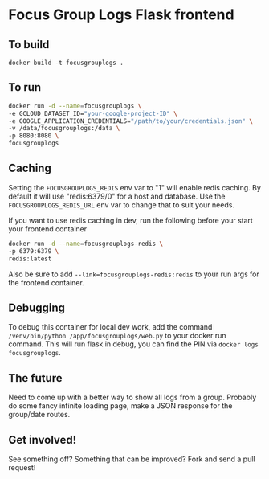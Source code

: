 # Focus Group Logs Flask frontend


## To build

`docker build -t focusgrouplogs .`


## To run

```bash
docker run -d --name=focusgrouplogs \
-e GCLOUD_DATASET_ID="your-google-project-ID" \
-e GOOGLE_APPLICATION_CREDENTIALS="/path/to/your/credentials.json" \
-v /data/focusgrouplogs:/data \
-p 8080:8080 \
focusgrouplogs
```


## Caching

Setting the `FOCUSGROUPLOGS_REDIS` env var to "1" will enable redis caching.
By default it will use "redis:6379/0" for a host and database. Use the
`FOCUSGROUPLOGS_REDIS_URL` env var to change that to suit your needs.

If you want to use redis caching in dev, run the following before your start
your frontend container

```bash
docker run -d --name=focusgrouplogs-redis \
-p 6379:6379 \
redis:latest
```

Also be sure to add `--link=focusgrouplogs-redis:redis` to your run args for
the frontend container.


## Debugging

To debug this container for local dev work, add the command
`/venv/bin/python /app/focusgrouplogs/web.py` to your docker run command. This
will run flask in debug, you can find the PIN via `docker logs focusgrouplogs`.


## The future

Need to come up with a better way to show all logs from a group. Probably do some
fancy infinite loading page, make a JSON response for the group/date routes.


## Get involved!

See something off? Something that can be improved? Fork and send a pull request!
